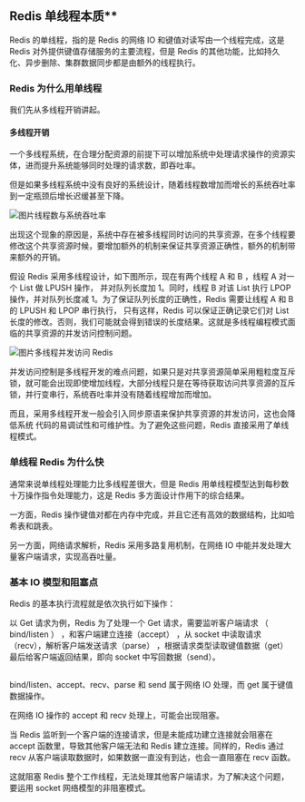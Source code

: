 ## Redis 单线程本质**

Redis 的单线程，指的是 Redis 的网络 IO 和键值对读写由一个线程完成，这是 Redis 对外提供键值存储服务的主要流程，但是 Redis 的其他功能，比如持久化、异步删除、集群数据同步都是由额外的线程执行。

### Redis 为什么用单线程

我们先从多线程开销讲起。

#### 多线程开销

一个多线程系统，在合理分配资源的前提下可以增加系统中处理请求操作的资源实体，进而提升系统能够同时处理的请求数，即吞吐率。

但是如果多线程系统中没有良好的系统设计，随着线程数增加而增长的系统吞吐率到一定瓶颈后增长迟缓甚至下降。

![图片](https://mmbiz.qpic.cn/mmbiz_png/Ts4QibG8CPiba8H1rj1ibmkd9SCSZ44fWIoHSUwZyuKicGj9jzsjntypUrnNhpExzDYiavuwz1NkjtBYHBZtYR3CiaEw/640?wx_fmt=png&tp=webp&wxfrom=5&wx_lazy=1&wx_co=1)线程数与系统吞吐率

出现这个现象的原因是，系统中存在被多线程同时访问的共享资源，在多个线程要修改这个共享资源时候，要增加额外的机制来保证共享资源正确性，额外的机制带来额外的开销。

假设 Redis 采用多线程设计，如下图所示，现在有两个线程 A 和 B ，线程 A 对一个 List 做 LPUSH 操作， 并对队列长度加 1。同时，线程 B 对该 List 执行 LPOP 操作，并对队列长度减 1。为了保证队列长度的正确性，Redis 需要让线程 A 和 B 的 LPUSH 和 LPOP 串行执行， 只有这样，Redis 可以保证正确记录它们对 List 长度的修改。否则，我们可能就会得到错误的长度结果。这就是多线程编程模式面临的共享资源的并发访问控制问题。

![图片](https://mmbiz.qpic.cn/mmbiz_png/Ts4QibG8CPiba8H1rj1ibmkd9SCSZ44fWIowVNp9wIjhWYy1WNPzmiboiauzWhO7YU9g9TwnXabFbmJXELdRjHiaqXoA/640?wx_fmt=png&tp=webp&wxfrom=5&wx_lazy=1&wx_co=1)多线程并发访问 Redis

并发访问控制是多线程开发的难点问题，如果只是对共享资源简单采用粗粒度互斥锁，就可能会出现即使增加线程，大部分线程只是在等待获取访问共享资源的互斥锁，并行变串行，系统吞吐率并没有随着线程增加而增加。

而且，采用多线程开发一般会引入同步原语来保护共享资源的并发访问，这也会降低系统 代码的易调试性和可维护性。为了避免这些问题，Redis 直接采用了单线程模式。

### 单线程 Redis 为什么快

通常来说单线程处理能力比多线程差很大，但是 Redis 用单线程模型达到每秒数十万操作指令处理能力，这是 Redis 多方面设计作用下的综合结果。

一方面，Redis 操作键值对都在内存中完成，并且它还有高效的数据结构，比如哈希表和跳表。

另一方面，网络请求解析，Redis 采用多路复用机制，在网络 IO 中能并发处理大量客户端请求，实现高吞吐量。

### 基本 IO 模型和阻塞点

Redis 的基本执行流程就是依次执行如下操作：

以 Get 请求为例，Redis 为了处理一个 Get 请求，需要监听客户端请求 （ bind/listen ） ，和客户端建立连接（accept） ，从 socket 中读取请求（recv），解析客户端发送请求（parse） ，根据请求类型读取键值数据（get）  最后给客户端返回结果，即向 socket 中写回数据（send）。

![图片](data:image/gif;base64,iVBORw0KGgoAAAANSUhEUgAAAAEAAAABCAYAAAAfFcSJAAAADUlEQVQImWNgYGBgAAAABQABh6FO1AAAAABJRU5ErkJggg==)

bind/listen、accept、recv、parse 和 send 属于网络 IO 处理，而 get 属于键值数据操作。

在网络 IO 操作的 accept 和 recv 处理上，可能会出现阻塞。

当 Redis 监听到一个客户端的连接请求，但是未能成功建立连接就会阻塞在 accept 函数里，导致其他客户端无法和 Redis 建立连接。同样的，Redis 通过 recv 从客户端读取数据时，如果数据一直没有到达，也会一直阻塞在 recv 函数。

这就阻塞 Redis 整个工作线程，无法处理其他客户端请求，为了解决这个问题，要运用 socket 网络模型的非阻塞模式。





